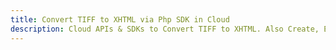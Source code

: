 ---title: Convert TIFF to XHTML via Php SDK in Clouddescription: Cloud APIs & SDKs to Convert TIFF to XHTML. Also Create, Edit & Render Microsoft Word & OpenOffice documents in the Cloud.---